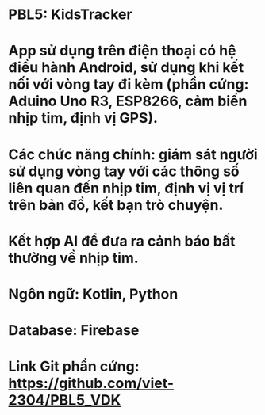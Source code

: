 # PBL5: KidsTracker
# App sử dụng trên điện thoại có hệ điều hành Android, sử dụng khi kết nối với vòng tay đi kèm (phần cứng: Aduino Uno R3, ESP8266, cảm biến nhịp tim, định vị GPS).
# Các chức năng chính: giám sát người sử dụng vòng tay với các thông số liên quan đến nhịp tim, định vị vị trí trên bản đồ, kết bạn trò chuyện.
# Kết hợp AI để đưa ra cảnh báo bất thường về nhịp tim.
# Ngôn ngữ: Kotlin, Python
# Database: Firebase
# Link Git phần cứng: https://github.com/viet-2304/PBL5_VDK
